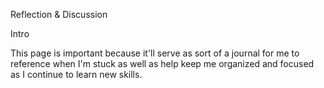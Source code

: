 Reflection & Discussion

Intro

This page is important because it'll serve as sort of a journal for me to reference when I'm stuck as well as help keep me organized and focused as I continue to learn new skills.
